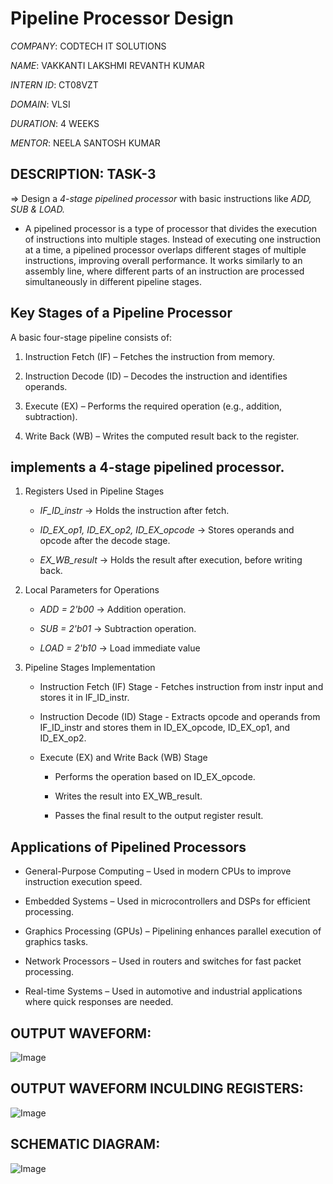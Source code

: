 # Pipeline Processor Design

*COMPANY*: CODTECH IT SOLUTIONS

*NAME*: VAKKANTI LAKSHMI REVANTH KUMAR

*INTERN ID*: CT08VZT

*DOMAIN*: VLSI

*DURATION*: 4 WEEKS

*MENTOR*: NEELA SANTOSH KUMAR

## DESCRIPTION: TASK-3

=> Design a *4-stage pipelined processor* with basic instructions like *ADD, SUB & LOAD.*

  * A pipelined processor is a type of processor that divides the execution of instructions into multiple stages.
    Instead of executing one instruction at a time, a pipelined processor overlaps different stages of multiple instructions, improving overall performance.
    It works similarly to an assembly line, where different parts of an instruction are processed simultaneously in different pipeline stages.
    
## Key Stages of a Pipeline Processor

 A basic four-stage pipeline consists of:
 
  1. Instruction Fetch (IF) – Fetches the instruction from memory.
     
  2. Instruction Decode (ID) – Decodes the instruction and identifies operands.
     
  3. Execute (EX) – Performs the required operation (e.g., addition, subtraction).
  
  4. Write Back (WB) – Writes the computed result back to the register.

## implements a 4-stage pipelined processor.

   1. Registers Used in Pipeline Stages

      * *IF_ID_instr* → Holds the instruction after fetch.

      * *ID_EX_op1, ID_EX_op2, ID_EX_opcode* → Stores operands and opcode after the decode stage.
      
      * *EX_WB_result* → Holds the result after execution, before writing back.
   
   2. Local Parameters for Operations

      * *ADD = 2'b00* → Addition operation.

      * *SUB = 2'b01* → Subtraction operation.

      * *LOAD = 2'b10* → Load immediate value

   3. Pipeline Stages Implementation

      * Instruction Fetch (IF) Stage - Fetches instruction from instr input and stores it in IF_ID_instr.

      * Instruction Decode (ID) Stage - Extracts opcode and operands from IF_ID_instr and stores them in ID_EX_opcode, ID_EX_op1, and ID_EX_op2.

      * Execute (EX) and Write Back (WB) Stage

        - Performs the operation based on ID_EX_opcode.

        - Writes the result into EX_WB_result.

        - Passes the final result to the output register result.

## Applications of Pipelined Processors

   * General-Purpose Computing – Used in modern CPUs to improve instruction execution speed.
   
   * Embedded Systems – Used in microcontrollers and DSPs for efficient processing.
   
   * Graphics Processing (GPUs) – Pipelining enhances parallel execution of graphics tasks.
   
   * Network Processors – Used in routers and switches for fast packet processing.
   
   * Real-time Systems – Used in automotive and industrial applications where quick responses are needed.

## OUTPUT WAVEFORM:

![Image](https://github.com/user-attachments/assets/e17ea55a-f6c5-4873-a832-f8d3203b002f)

## OUTPUT WAVEFORM INCULDING REGISTERS:

![Image](https://github.com/user-attachments/assets/38544055-1a7a-433f-a6cc-3d452999dcdf)

## SCHEMATIC DIAGRAM:

![Image](https://github.com/user-attachments/assets/6228dd6f-c390-46cf-8ea6-84ac838a54bb)
